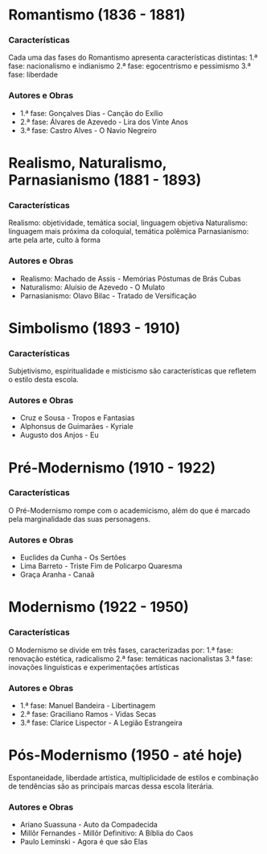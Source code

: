 # Romantismo (1836 - 1881)

### Características
Cada uma das fases do Romantismo apresenta características distintas:
1.ª fase: nacionalismo e indianismo
2.ª fase: egocentrismo e pessimismo
3.ª fase: liberdade

### Autores e Obras
-   1.ª fase: Gonçalves Dias - Canção do Exílio
-   2.ª fase: Álvares de Azevedo - Lira dos Vinte Anos
-   3.ª fase: Castro Alves - O Navio Negreiro
    

# Realismo, Naturalismo, Parnasianismo (1881 - 1893)

### Características
Realismo: objetividade, temática social, linguagem objetiva
Naturalismo: linguagem mais próxima da coloquial, temática polêmica
Parnasianismo: arte pela arte, culto à forma

### Autores e Obras
-   Realismo: Machado de Assis - Memórias Póstumas de Brás Cubas
-   Naturalismo: Aluísio de Azevedo - O Mulato
-   Parnasianismo: Olavo Bilac - Tratado de Versificação
    

# Simbolismo (1893 - 1910)

### Características
Subjetivismo, espiritualidade e misticismo são características que refletem o estilo desta escola.

### Autores e Obras
-   Cruz e Sousa - Tropos e Fantasias
-   Alphonsus de Guimarães - Kyriale
-   Augusto dos Anjos - Eu
    

# Pré-Modernismo  (1910 - 1922)

### Características
O Pré-Modernismo rompe com o academicismo, além do que é marcado pela marginalidade das suas personagens.

### Autores e Obras
-   Euclides da Cunha - Os Sertões
-   Lima Barreto - Triste Fim de Policarpo Quaresma
-   Graça Aranha - Canaã
    

# Modernismo (1922 - 1950)

### Características
O Modernismo se divide em três fases, caracterizadas por:
1.ª fase: renovação estética, radicalismo
2.ª fase: temáticas nacionalistas
3.ª fase: inovações linguísticas e experimentações artísticas

### Autores e Obras
-   1.ª fase: Manuel Bandeira - Libertinagem
-   2.ª fase: Graciliano Ramos - Vidas Secas
-   3.ª fase: Clarice Lispector - A Legião Estrangeira
    

# Pós-Modernismo  (1950 - até hoje)

Espontaneidade, liberdade artística, multiplicidade de estilos e combinação de tendências são as principais marcas dessa escola literária.

### Autores e Obras
-   Ariano Suassuna - Auto da Compadecida
-   Millôr Fernandes - Millôr Definitivo: A Bíblia do Caos
-   Paulo Leminski - Agora é que são Elas